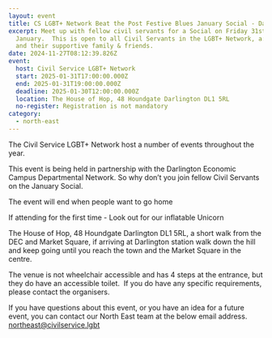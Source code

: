 ```yaml
---
layout: event
title: CS LGBT+ Network Beat the Post Festive Blues January Social - Darlington
excerpt: Meet up with fellow civil servants for a Social on Friday 31st
  January.  This is open to all Civil Servants in the LGBT+ Network, a:gender
  and their supportive family & friends.
date: 2024-11-27T08:12:39.826Z
event:
  host: Civil Service LGBT+ Network
  start: 2025-01-31T17:00:00.000Z
  end: 2025-01-31T19:00:00.000Z
  deadline: 2025-01-30T12:00:00.000Z
  location: The House of Hop, 48 Houndgate Darlington DL1 5RL
  no-register: Registration is not mandatory
category:
  - north-east
---
```

The Civil Service LGBT+ Network host a number of events throughout the year.

This event is being held in partnership with the Darlington Economic Campus Departmental Network. So why don’t you join fellow Civil Servants on the January Social.   

The event will end when people want to go home  

If attending for the first time - Look out for our inflatable Unicorn

The House of Hop, 48 Houndgate Darlington DL1 5RL, a short walk from the DEC and Market Square, if arriving at Darlington station walk down the hill and keep going until you reach the town and the Market Square in the centre.

The venue is not wheelchair accessible and has 4 steps at the entrance, but they do have an accessible toilet.  If you do have any specific requirements, please contact the organisers.

If you have questions about this event, or you have an idea for a future event, you can contact our North East team at the below email address. [northeast@civilservice.lgbt](mailto:northeast@civilservice.lgbt)